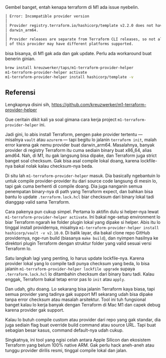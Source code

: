 
Gembel banget, entah kenapa terraform di M1 ada issue nyebelin.

```sh
│ Error: Incompatible provider version
│ 
│ Provider registry.terraform.io/hashicorp/template v2.2.0 does not have a package available for your current platform,
│ darwin_arm64.
│ 
│ Provider releases are separate from Terraform CLI releases, so not all providers are available for all platforms. Other versions
│ of this provider may have different platforms supported.
```

bisa bisanya, di M1 gak ada dan gak update. Perlu ada workaround buat benerin ginian.

```sh
brew install kreuzwerker/taps/m1-terraform-provider-helper
m1-terraform-provider-helper activate
m1-terraform-provider-helper install hashicorp/template -v 
```

## Referensi

Lengkapnya disini sih, https://github.com/kreuzwerker/m1-terraform-provider-helper

Gue ceritain dikit kali ya soal gimana cara kerja project `m1-terraform-provider-helper` ini.

Jadi gini, lo abis install Terraform, pengen pake provider tertentu — misalnya `vault` atau `azurerm` — tapi begitu lo jalanin `terraform init`, malah error karena gak nemu provider buat darwin\_arm64. Masalahnya, banyak provider di registry Terraform itu cuma sediain binary buat x86\_64, alias amd64. Nah, di M1, itu gak langsung bisa dipake, dan Terraform juga strict banget soal checksum. Gak bisa asal compile lokal doang, karena lockfile-nya bakal nolak kalau checksum-nya beda.

Di situ lah `m1-terraform-provider-helper` masuk. Dia basically ngebantuin lo untuk compile provider-provider itu dari source code langsung di mesin lo, tapi gak cuma berhenti di compile doang. Dia juga nanganin semua penempatan binary-nya di path yang Terraform expect, dan bahkan bisa bantu lo update `.terraform.lock.hcl` biar checksum dari binary lokal tadi dianggap valid sama Terraform.

Cara pakenya pun cukup simpel. Pertama lo aktifin dulu si helper-nya lewat `m1-terraform-provider-helper activate`. Ini bakal nge-setup environment lo biar Terraform ngarah ke folder plugin lokal yang dipake si helper. Abis itu lo tinggal install providernya, misalnya `m1-terraform-provider-helper install hashicorp/vault -v v2.10.0`. Di balik layar, dia bakal clone repo GitHub providernya, nge-run build (biasanya `make build`), dan nyimpen hasilnya ke direktori plugin Terraform dengan struktur folder yang valid sesuai versi Terraform lo.

Satu langkah lagi yang penting, lo harus update lockfile-nya. Karena provider lokal yang lo compile tadi punya checksum yang beda, lo bisa jalanin `m1-terraform-provider-helper lockfile upgrade` supaya `.terraform.lock.hcl` lo ditambahin checksum dari binary baru tadi. Kalau enggak, Terraform bakal tetap error pas lo `init` atau `apply`.

Dan udah, gitu doang. Lo sekarang bisa jalanin Terraform kaya biasa, tapi semua provider yang tadinya gak support M1 sekarang udah bisa dipake tanpa error checksum atau masalah arsitektur. Tool ini tuh fungsional banget kalau lo kerja banyak dengan Terraform di Mac M1 dan capek debug karena provider gak support.

Kalau lo butuh compile custom atau provider dari repo yang gak standar, dia juga sediain flag buat override build command atau source URL. Tapi buat sebagian besar kasus, command default-nya udah cukup.

Singkatnya, ini tool yang ngisi celah antara Apple Silicon dan ekosistem Terraform yang belum 100% native ARM. Gak perlu hack aneh-aneh atau tunggu provider dirilis resmi, tinggal compile lokal dan jalan.
